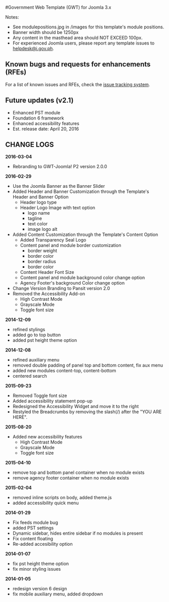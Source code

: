 #Government Web Template (GWT) for Joomla 3.x

Notes:
* See modulepositions.jpg in /images for this template's module positions.
* Banner width should be 1250px
* Any content in the masthead area should NOT EXCEED 100px.
* For experienced Joomla users, please report any template issues to helpdesk@i.gov.ph.

## Known bugs and requests for enhancements (RFEs)
For a list of known issues and RFEs, check the [issue tracking system](https://github.com/iGovPhil/gwt-joomla/issues).

## Future updates (v2.1)
 - Enhanced PST module
 - Foundation 6 framework
 - Enhanced accessibility features
 - Est. release date: April 20, 2016

## CHANGE LOGS
**2016-03-04**
- Rebranding to GWT-Joomla! P2 version 2.0.0

**2016-02-29**
- Use the Joomla Banner as the Banner Slider
- Added Header and Banner Customization through the Template's Header and Banner Option
	- Header logo type
	- Header Logo Image with text option 
		* logo name
		* tagline
		* text color
		* image logo alt
- Added Content Customization through the Template's Content Option
	- Added Transparency Seal Logo
	- Content panel and module border customization 
		* border weight
		* border color
		* border radius
		* border color
	- Content Header Font Size
	- Content panel and module background color change option
	- Agency Footer's background Color change option
- Change Version Branding to Pansit version 2.0
- Removed the Accessibility Add-on
	- High Contrast Mode
	- Grayscale Mode
	- Toggle font size

**2014-12-09**
- refined stylings
- added go to top button
- added pst height theme option

**2014-12-08**
- refined auxiliary menu
- removed double padding of panel top and bottom content, fix aux menu
- added new modules content-top, content-bottom
- centered search

**2015-09-23**
- Removed Toggle font size
- Added accessibility statement pop-up
- Redesigned the Accessibility Widget and move it to the right
- Restyled the Breadcrumbs by removing the slash(/) after the "YOU ARE HERE".

**2015-08-20**
- Added new accessibility features
  - High Contrast Mode
  - Grayscale Mode
  - Toggle font size

**2015-04-10**
- remove top and bottom panel container when no module exists
- remove agency footer container when no module exists

**2015-02-04**
- removed inline scripts on body, added theme.js
- added accessibility quick menu

**2014-01-29**
- Fix feeds module bug
- added PST settings
- Dynamic sidebar, hides entire sidebar if no modules is present
- Fix content floating
- Re-added accesibility option

**2014-01-07**
- fix pst height theme option
- fix minor styling issues

**2014-01-05**
- redesign version 6 design
- fix mobile auxiliary menu, added dropdown
